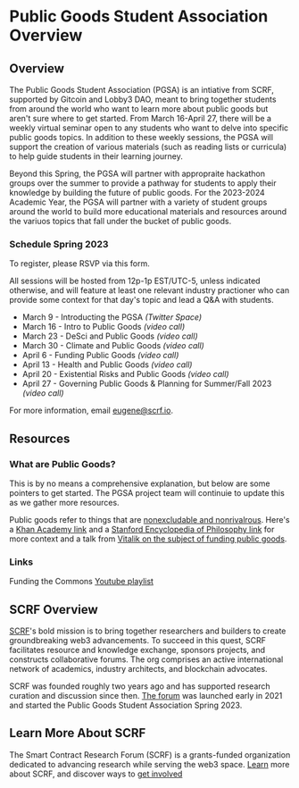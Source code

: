 # Public Goods Student Association Overview

## Overview

The Public Goods Student Association (PGSA) is an intiative from SCRF, supported by Gitcoin and Lobby3 DAO, meant to bring together students from around the world who want to learn more about public goods but aren't sure where to get started. From March 16-April 27, there will be a weekly virtual seminar open to any students who want to delve into specific public goods topics. In addition to these weekly sessions, the PGSA will support the creation of various materials (such as reading lists or curricula) to help guide students in their learning journey. 

Beyond this Spring, the PGSA will partner with appropraite hackathon groups over the summer to provide a pathway for students to apply their knowledge by building the future of public goods. For the 2023-2024 Academic Year, the PGSA will partner with a variety of student groups around the world to build more educational materials and resources around the variuos topics that fall under the bucket of public goods. 

### **Schedule Spring 2023** 
To register, please RSVP via this form. 

All sessions will be hosted from 12p-1p EST/UTC-5, unless indicated otherwise, and will feature at least one relevant industry practioner who can provide some context for that day's topic and lead a Q&A with students. 

- March 9 - Introducting the PGSA _(Twitter Space)_
- March 16 - Intro to Public Goods _(video call)_
- March 23 - DeSci and Public Goods _(video call)_
- March 30 - Climate and Public Goods _(video call)_
- April 6 - Funding Public Goods _(video call)_
- April 13 - Health and Public Goods _(video call)_
- April 20 - Existential Risks and Public Goods _(video call)_
- April 27 - Governing Public Goods & Planning for Summer/Fall 2023 _(video call)_

For more information, email eugene@scrf.io.

## Resources

### What are Public Goods?

This is by no means a comprehensive explanation, but below are some pointers to get started. The PGSA project team will continuie to update this as we gather more resources. 

Public goods refer to things that are [nonexcludable and nonrivalrous](https://www.lawinsider.com/dictionary/nonexcludable). Here's a [Khan Academy link](https://www.khanacademy.org/economics-finance-domain/microeconomics/market-failure-and-the-role-of-government/externalities-topic/a/public-goods-cnx) and a [Stanford Encyclopedia of Philosophy link](https://plato.stanford.edu/entries/public-goods/) for more context and a talk from [Vitalik on the subject of funding public goods](https://protocol.ai/blog/transcription-vitalik-buterin-funding-the-commons/).

### Links

Funding the Commons [Youtube playlist](https://www.youtube.com/playlist?list=PLhuBigpl7lqtMdPkejuo3mHdLFX53ftXJ)

## SCRF Overview

[SCRF](https://scrf.io/)'s bold mission is to bring together researchers and builders to create groundbreaking web3 advancements. To succeed in this quest, SCRF facilitates resource and knowledge exchange, sponsors projects, and constructs collaborative forums. The org comprises an active international network of academics, industry architects, and blockchain advocates.

SCRF was founded roughly two years ago and has supported research curation and discussion since then. [The forum](https://smartcontractresearch.org/) was launched early in 2021 and started the Public Goods Student Association Spring 2023. 

## Learn More About SCRF

The Smart Contract Research Forum (SCRF) is a grants-funded organization dedicated to advancing research while serving the web3 space. [Learn](https://github.com/smartcontractresearchforum/docs) more about SCRF, and discover ways to [get involved](https://github.com/smartcontractresearchforum/docs/blob/main/en/content_connecting_with_scrf.md)

